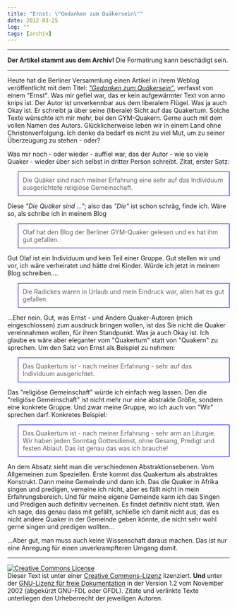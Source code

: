 ```yaml
---
title: "Ernst: \"Gedanken zum Quäkersein\""
date: 2012-03-25
log: ""
tags: [archiv]
---
```

<hr><b>Der Artikel stammt aus dem Archiv!</b> Die Formatirung kann beschädigt sein.<hr>
<p>Heute hat die Berliner Versammlung einen Artikel in ihrem Weblog veröffentlicht mit dem Titel: <i><a href="http://quaekerberlin.wordpress.com/2012/03/25/gedanken-zum-quakersein/">"Gedanken zum Quäkersein"</a></i>, verfasst von einem "Ernst". Was mir gefiel war, das er kein aufgewärmter Text von anno knips ist. Der Autor ist unverkennbar aus dem liberalem Flügel. Was ja auch Okay ist. Er schreibt ja über seine (liberale) Sicht auf das Quakertum. Solche Texte wünschte ich mir mehr, bei den GYM-Quakern. Gerne auch mit dem vollen Namen des Autors. Glücklicherweise leben wir in einem Land ohne Christenverfolgung.  Ich denke da bedarf es nicht zu viel Mut, um zu seiner Überzeugung zu stehen - oder?</p> 
<!--break-->
<p>Was mir noch - oder wieder - auffiel war, das der Autor - wie so viele Quaker - wieder über sich selbst in dritter Person schreibt. Zitat, erster Satz: 
<blockquote style="padding:10px; border:thin solid blue;">
Die Quäker sind nach meiner Erfahrung eine sehr auf das Individuum ausgerichtete religiöse Gemeinschaft. 
</blockquote>
<p> Diese <i>"Die Quäker sind ..."</i>; also das <i>"Die"</i> ist schon schräg, finde ich. Wäre so, als schribe ich in meinem Blog
<blockquote style="padding:10px; border:thin solid blue;">
Olaf hat den Blog der Berliner GYM-Quaker gelesen und es hat ihm gut gefallen.
</blockquote>
Gut Olaf ist ein Individuum und kein Teil einer Gruppe. Gut stellen wir und vor, ich wäre verheiratet und hätte drei Kinder. Würde ich jetzt in meinem Blog  schreiben....
<blockquote style="padding:10px; border:thin solid blue;">
Die Radickes waren in Urlaub und mein Eindruck war, allen hat es gut gefallen.
</blockquote>
...Eher nein.  Gut, was Ernst - und Andere Quaker-Autoren (mich eingeschlossen) zum ausdruck bringen wollen, ist das Sie nicht die Quaker vereinnahmen wollen, für ihren Standpunkt. Was ja auch Okay ist. Ich glaube es wäre aber eleganter vom "Quakertum" statt von "Quakern" zu sprechen. Um den Satz von Ernst als Beispiel zu nehmen:
<blockquote style="padding:10px; border:thin solid blue;">
Das Quakertum ist - nach meiner Erfahrung - sehr auf das Individuum ausgerichtet. 
</blockquote>
Das "religiöse Gemeinschaft" würde ich einfach weg lassen. Den die "religiöse Gemeinschaft" ist nicht mehr nur eine abstrakte Größe, sondern eine konkrete Gruppe. Und zwar meine Gruppe, wo ich auch von "Wir" sprechen darf. Konkretes Beispiel:
<blockquote style="padding:10px; border:thin solid blue;">
Das Quakertum ist - nach meiner Erfahrung - sehr arm an Liturgie. Wir haben jeden Sonntag Gottesdienst, ohne Gesang, Predigt und festen Ablauf. Das ist genau das was ich brauche!
</blockquote>
An dem Absatz sieht man die verschiedenen Abstraktionsebenen. Vom Allgemeinen zum Speziellen. Erste kommt das Quakertum als abstraktes Konstrukt. Dann meine Gemeinde und dann ich. Das die Quaker in Afrika singen und predigen, verneine ich nicht, aber es fällt nicht in mein Erfahrungsbereich. Und für meine eigene Gemeinde kann ich das Singen und Predigen auch definitiv verneinen. Es findet definitiv nicht statt. Wen ich sage, das genau dass mit gefällt, schließe ich damit nicht aus, das es nicht andere Quaker in der Gemeinde geben könnte, die nicht sehr wohl gerne singen und predigen wollten...</p>

<p>...Aber gut, man muss auch keine Wissenschaft daraus machen. Das ist nur eine Anregung für einen unverkrampfteren Umgang damit.</p>


<hr />
<p><a rel="license" href="http://creativecommons.org/licenses/by-sa/3.0/de/"><img alt="Creative Commons License" style="border-width: 0pt;" src="http://i.creativecommons.org/l/by-sa/3.0/de/88x31.png" /></a><br />
Dieser <span xmlns:dc="http://purl.org/dc/elements/1.1/" href="http://purl.org/dc/dcmitype/Text" rel="dc:type">Text</span> ist unter einer <a rel="license" href="http://creativecommons.org/licenses/by-sa/3.0/de/">Creative Commons-Lizenz</a> lizenziert. <b>Und</b> unter der <a href="http://de.wikipedia.org/wiki/GFDL">GNU-Lizenz f&uuml;r freie Dokumentation</a> in der Version 1.2 vom November 2002 (abgek&uuml;rzt GNU-FDL oder GFDL). Zitate und verlinkte Texte unterliegen den Urheberrecht der jeweiligen Autoren.</p>
